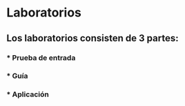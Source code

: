 ﻿# Laboratorios

## Los laboratorios consisten de 3 partes:
### * Prueba de entrada
### * Guía
### * Aplicación